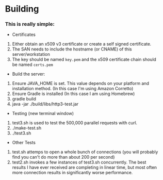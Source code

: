 # Building

### This is really simple:

- Certificates

1. Either obtain an x509 v3 certificate or create a self signed certificate.
2. The SAN needs to include the hostname (or CNAME) of this server/workstation
3. The key should be named `key.pem` and the x509 certificate chain should be named `certs.pem`

- Build the server:

1. Ensure JAVA_HOME is set. This value depends on your platform and installation method. (In this case I'm using Amazon Corretto)
2. Ensure Gradle is installed (In this case I am using Homebrew)
3. gradle build
4. java -jar ./build/libs/http3-test.jar

- Testing (new terminal window)

1. test3.sh is used to test the 500,000 parallel requests with curl.
2. ./make-test.sh
3. ./test3.sh

- Other Tests

1. test.sh attemps to open a whole bunch of connections (you will probably find you can't do more than about 200 per second)
2. test2.sh invokes a few instances of test3.sh concurrently. The best results I have ever received are completing in linear time, but most often more connection results in significantly worse performance.
